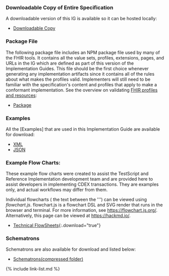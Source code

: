 ### Downloadable Copy of Entire Specification

A downloadable version of this IG is available so it can be hosted locally:

- [Downloadable Copy](full-ig.zip)

### Package File

The following package file includes an NPM package file used by many of the FHIR tools.  It contains all the value sets, profiles, extensions, pages, and URLs in the IG which are defined as part of this version of the Implementation Guides. This file should be the first choice whenever generating any implementation artifacts since it contains all of the rules about what makes the profiles valid. Implementers will still need to be familiar with the specification's content and profiles that apply to make a conformant implementation. See the overview on validating [FHIR profiles and resources]({{site.data.fhir.path}}validation.html):

- [Package](package.tgz)

### Examples

All the [Examples] that are used in this Implementation Guide are available for download:

- [XML](examples.xml.zip)
- [JSON](examples.json.zip)

<div class="bg-success" markdown="1">

### Example Flow Charts:

These example flow charts were created to assist the TestScript and Reference Implementation development team and are provided here to assist developers in implementing CDEX transactions.  They are examples only, and actual workflows may differ from them. 

Individual flowcharts ( the text between the \'\'\') can be viewed using *flowchart.js*.  flowchart.js is a flowchart DSL and SVG render that runs in the browser and terminal. For more information, see <https://flowchart.js.org/>.  Alternatively, this page can be viewed at <https://hackmd.io/>.

 - [Technical FlowSheets](techflow_examples.md){:.download="true"}
  
</div><!-- new-content -->



### Schematrons

Schematrons are also available for download and listed below:

- [Schematrons(compressed folder)](schematrons.zip)

{% include link-list.md %}
